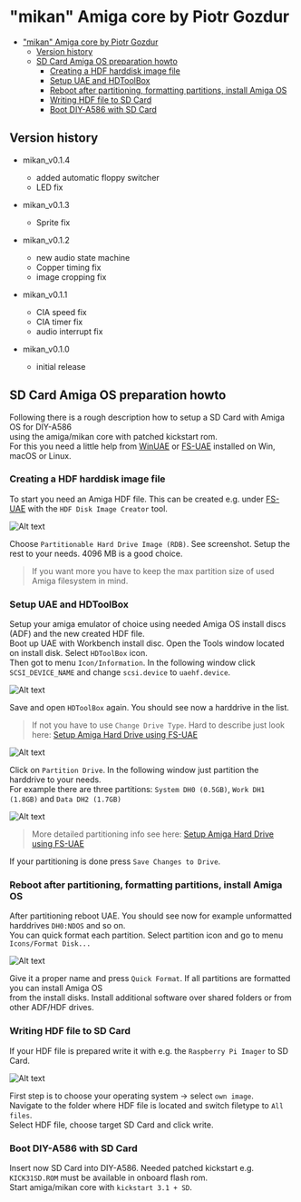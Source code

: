 # "mikan" Amiga core by Piotr Gozdur

- ["mikan" Amiga core by Piotr Gozdur](#mikan-amiga-core-by-piotr-gozdur)
  - [Version history](#version-history)
  - [SD Card Amiga OS preparation howto](#sd-card-amiga-os-preparation-howto)
    - [Creating a HDF harddisk image file](#creating-a-hdf-harddisk-image-file)
    - [Setup UAE and HDToolBox](#setup-uae-and-hdtoolbox)
    - [Reboot after partitioning, formatting partitions, install Amiga OS](#reboot-after-partitioning-formatting-partitions-install-amiga-os)
    - [Writing HDF file to SD Card](#writing-hdf-file-to-sd-card)
    - [Boot DIY-A586 with SD Card](#boot-diy-a586-with-sd-card)

## Version history

- mikan_v0.1.4
  - added automatic floppy switcher
  - LED fix

- mikan_v0.1.3
  - Sprite fix

- mikan_v0.1.2
  - new audio state machine
  - Copper timing fix
  - image cropping fix

- mikan_v0.1.1
  - CIA speed fix
  - CIA timer fix
  - audio interrupt fix

- mikan_v0.1.0
  - initial release

## SD Card Amiga OS preparation howto

Following there is a rough description how to setup a SD Card with Amiga OS for DIY-A586  
using the amiga/mikan core with patched kickstart rom.  
For this you need a little help from [WinUAE](https://www.winuae.net/) or [FS-UAE](https://fs-uae.net/) installed on Win, macOS or Linux.

### Creating a HDF harddisk image file

To start you need an Amiga HDF file. This can be created e.g. under [FS-UAE](https://fs-uae.net/) with the ```HDF Disk Image Creator``` tool.  

![Alt text](img/sd-card/hdf-image.png)

Choose ```Partitionable Hard Drive Image (RDB)```. See screenshot. Setup the rest to your needs. 4096 MB is a good choice.  
> If you want more you have to keep the max partition size of used Amiga filesystem in mind.

### Setup UAE and HDToolBox

Setup your amiga emulator of choice using needed Amiga OS install discs (ADF) and the new created HDF file.  
Boot up UAE with Workbench install disc. Open the Tools window located on install disk. Select ```HDToolBox``` icon.  
Then got to menu ```Icon/Information```. In the following window click ```SCSI_DEVICE_NAME``` and change ```scsi.device``` to ```uaehf.device```.

![Alt text](img/sd-card/HDToolBox-information-SCSI_DEVICE_NAME.png)

Save and open ```HDToolBox``` again. You should see now a harddrive in the list.  
> If not you have to use ```Change Drive Type```. Hard to describe just look here: [Setup Amiga Hard Drive using FS-UAE](https://www.youtube.com/watch?v=88jxTQo4uhs)

![Alt text](img/sd-card/HDToolBox.png)

Click on ```Partition Drive```. In the following window just partition the harddrive to your needs.  
For example there are three partitions: ```System DH0 (0.5GB)```, ```Work DH1 (1.8GB)``` and ```Data DH2 (1.7GB)```

![Alt text](img/sd-card/HDToolBox-partitions.png)

> More detailed partitioning info see here: [Setup Amiga Hard Drive using FS-UAE](https://www.youtube.com/watch?v=88jxTQo4uhs)

If your partitioning is done press ```Save Changes to Drive```.

### Reboot after partitioning, formatting partitions, install Amiga OS

After partitioning reboot UAE. You should see now for example unformatted harddrives ```DH0:NDOS``` and so on.  
You can quick format each partition. Select partition icon and go to menu ```Icons/Format Disk...```  

![Alt text](img/sd-card/quickformat-partitions.png)

Give it a proper name and press ```Quick Format```. If all partitions are formatted you can install Amiga OS  
from the install disks. Install additional software over shared folders or from other ADF/HDF drives.

### Writing HDF file to SD Card

If your HDF file is prepared write it with e.g. the ```Raspberry Pi Imager``` to SD Card.  

![Alt text](img/sd-card/rpi-imager.png)

First step is to choose your operating system -> select ```own image```.  
Navigate to the folder where HDF file is located and switch filetype to ```All files```.  
Select HDF file, choose target SD Card and click write.

### Boot DIY-A586 with SD Card 

Insert now SD Card into DIY-A586. Needed patched kickstart e.g. ```KICK31SD.ROM``` must be available in onboard flash rom.  
Start amiga/mikan core with ```kickstart 3.1 + SD```.